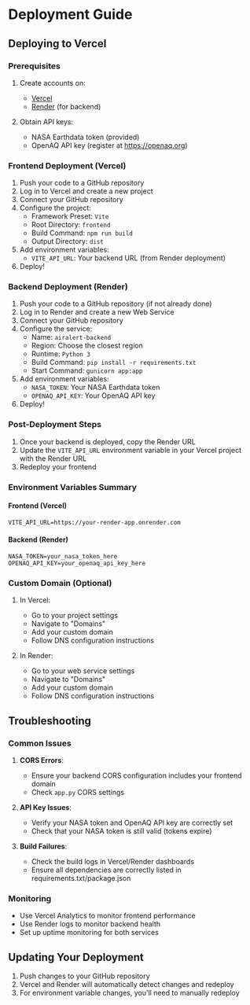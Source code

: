 # Deployment Guide

## Deploying to Vercel

### Prerequisites
1. Create accounts on:
   - [Vercel](https://vercel.com/)
   - [Render](https://render.com/) (for backend)

2. Obtain API keys:
   - NASA Earthdata token (provided)
   - OpenAQ API key (register at https://openaq.org)

### Frontend Deployment (Vercel)

1. Push your code to a GitHub repository
2. Log in to Vercel and create a new project
3. Connect your GitHub repository
4. Configure the project:
   - Framework Preset: `Vite`
   - Root Directory: `frontend`
   - Build Command: `npm run build`
   - Output Directory: `dist`
5. Add environment variables:
   - `VITE_API_URL`: Your backend URL (from Render deployment)
6. Deploy!

### Backend Deployment (Render)

1. Push your code to a GitHub repository (if not already done)
2. Log in to Render and create a new Web Service
3. Connect your GitHub repository
4. Configure the service:
   - Name: `airalert-backend`
   - Region: Choose the closest region
   - Runtime: `Python 3`
   - Build Command: `pip install -r requirements.txt`
   - Start Command: `gunicorn app:app`
5. Add environment variables:
   - `NASA_TOKEN`: Your NASA Earthdata token
   - `OPENAQ_API_KEY`: Your OpenAQ API key
6. Deploy!

### Post-Deployment Steps

1. Once your backend is deployed, copy the Render URL
2. Update the `VITE_API_URL` environment variable in your Vercel project with the Render URL
3. Redeploy your frontend

### Environment Variables Summary

#### Frontend (Vercel)
```env
VITE_API_URL=https://your-render-app.onrender.com
```

#### Backend (Render)
```env
NASA_TOKEN=your_nasa_token_here
OPENAQ_API_KEY=your_openaq_api_key_here
```

### Custom Domain (Optional)

1. In Vercel:
   - Go to your project settings
   - Navigate to "Domains"
   - Add your custom domain
   - Follow DNS configuration instructions

2. In Render:
   - Go to your web service settings
   - Navigate to "Domains"
   - Add your custom domain
   - Follow DNS configuration instructions

## Troubleshooting

### Common Issues

1. **CORS Errors**:
   - Ensure your backend CORS configuration includes your frontend domain
   - Check `app.py` CORS settings

2. **API Key Issues**:
   - Verify your NASA token and OpenAQ API key are correctly set
   - Check that your NASA token is still valid (tokens expire)

3. **Build Failures**:
   - Check the build logs in Vercel/Render dashboards
   - Ensure all dependencies are correctly listed in requirements.txt/package.json

### Monitoring

- Use Vercel Analytics to monitor frontend performance
- Use Render logs to monitor backend health
- Set up uptime monitoring for both services

## Updating Your Deployment

1. Push changes to your GitHub repository
2. Vercel and Render will automatically detect changes and redeploy
3. For environment variable changes, you'll need to manually redeploy